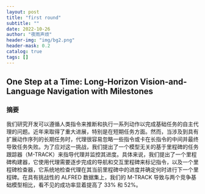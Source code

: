 ```yaml
---
layout: post
title: "first round"
subtitle: ""
date: 2022-10-26
author: "夜雨声烦"
header-img: "img/bg2.png"
header-mask: 0.2
catalog: true
tags: []
---
```


## One Step at a Time: Long-Horizon Vision-and-Language Navigation with Milestones

### 摘要

我们研究开发可以遵循人类指令来推断和执行一系列动作以完成基础任务的自主代理的问题。近年来取得了重大进展，特别是在短期任务方面。然而，当涉及到具有扩展动作序列的长期任务时，代理很容易忽略一些指令或卡在长指令的中间并最终导致任务失败。为了应对这一挑战，我们提出了一个模型无关的基于里程碑的任务跟踪器（M-TRACK）来指导代理并监控其进度。具体来说，我们提出了一个里程碑构建器，它使用代理需要逐步完成的导航和交互里程碑来标记指令，以及一个里程碑检查器，它系统地检查代理在其当前里程碑中的进度并确定何时进行下一个里程碑。在具有挑战性的 ALFRED 数据集上，我们的 M-TRACK 导致与两个竞争基础模型相比，看不见的成功率显着提高了 33% 和 52%。